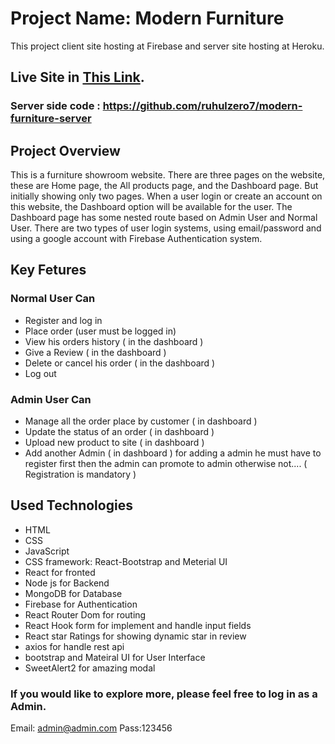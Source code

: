 # Project Name: Modern Furniture

This project client site hosting at Firebase and server site hosting at Heroku.

## Live Site in [This Link](https://modern-furniture-36399.web.app/).

### Server side code : https://github.com/ruhulzero7/modern-furniture-server

## Project Overview

This is a furniture showroom website. There are three pages on the website, these are Home page, the All products page, and the Dashboard page. But initially showing only two pages. When a user login or create an account on this website, the Dashboard option will be available for the user. The Dashboard page has some nested route based on Admin User and Normal User. There are two types of user login systems, using email/password and using a google account with Firebase Authentication system.

## Key Fetures

### Normal User Can

- Register and log in
- Place order (user must be logged in)
- View his orders history ( in the dashboard )
- Give a Review ( in the dashboard )
- Delete or cancel his order ( in the dashboard )
- Log out

### Admin User Can

- Manage all the order place by customer ( in dashboard )
- Update the status of an order ( in dashboard )
- Upload new product to site ( in dashboard )
- Add another Admin ( in dashboard )
  for adding a admin he must have to register first then the admin can promote to admin otherwise not.... ( Registration is mandatory )

## Used Technologies

- HTML
- CSS
- JavaScript
- CSS framework: React-Bootstrap and Meterial UI
- React for fronted
- Node js for Backend
- MongoDB for Database
- Firebase for Authentication
- React Router Dom for routing
- React Hook form for implement and handle input fields
- React star Ratings for showing dynamic star in review
- axios for handle rest api
- bootstrap and Mateiral UI for User Interface
- SweetAlert2 for amazing modal

### If you would like to explore more, please feel free to log in as a Admin.

Email: admin@admin.com Pass:123456
